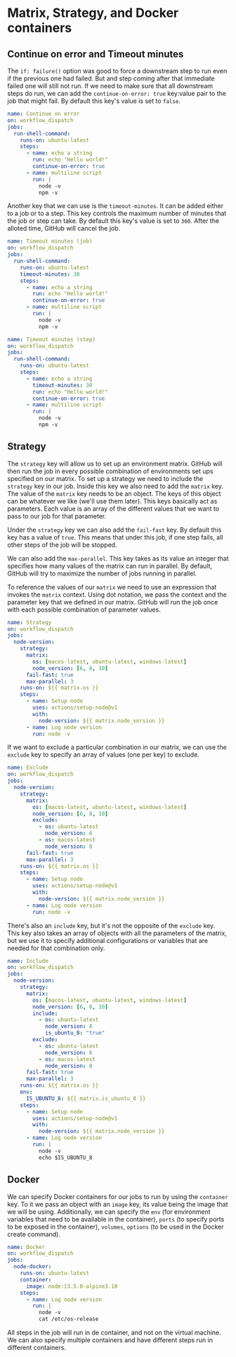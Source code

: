 # Matrix, Strategy, and Docker containers

## Continue on error and Timeout minutes

The `if: failure()` option was good to force a downstream step to run even if the previous one had failed. But and step coming after that immediate failed one will still not run. If we need to make sure that all downstream steps do run, we can add the `continue-on-error: true` key:value pair to the job that might fail. By default this key's value is set to `false`.

``` yaml
name: Continue on error
on: workflow_dispatch
jobs:
  run-shell-command:
    runs-on: ubuntu-latest
    steps:
      - name: echo a string
        run: echo "Hello world!"
        continue-on-error: true
      - name: multiline script
        run: |
          node -v
          npm -v
```

Another key that we can use is the `timeout-minutes`. It can be added either to a job or to a step. This key controls the maximum number of minutes that the job or step can take. By default this key's value is set to `360`. After the alloted time, GitHub will cancel the job.

``` yaml
name: Timeout minutes (job)
on: workflow_dispatch
jobs:
  run-shell-command:
    runs-on: ubuntu-latest
    timeout-minutes: 30
    steps:
      - name: echo a string
        run: echo "Hello world!"
        continue-on-error: true
      - name: multiline script
        run: |
          node -v
          npm -v
```

``` yaml
name: Timeout minutes (step)
on: workflow_dispatch
jobs:
  run-shell-command:
    runs-on: ubuntu-latest
    steps:
      - name: echo a string
        timeout-minutes: 30
        run: echo "Hello world!"
        continue-on-error: true
      - name: multiline script
        run: |
          node -v
          npm -v
```

## Strategy

The `strategy` key will allow us to set up an environment matrix. GitHub will then run the job in every possible combination of environments set ups specified on our matrix. To set up a strategy we need to include the `strategy` key in our job. Inside this key we also need to add the `matrix` key. The value of the `matrix` key needs to be an object. The keys of this object can be whatever we like (we'll use them later). This keys basically act as parameters. Each value is an array of the different values that we want to pass to our job for that parameter.

Under the `strategy` key we can also add the `fail-fast` key. By default this key has a value of `true`. This means that under this job, if one step fails, all other steps of the job will be stopped.

We can also add the `max-parallel`. This key takes as its value an integer that specifies how many values of the matrix can run in parallel. By default, GitHub will try to maximize the number of jobs running in parallel.

To reference the values of our `matrix` we need to use an expression that invokes the `matrix` context. Using dot notation, we pass the context and the parameter key that we defined in our matrix. GitHub will run the job once with each possible combination of parameter values.

``` yaml
name: Strategy
on: workflow_dispatch
jobs:
  node-version:
    strategy:
      matrix:
        os: [macos-latest, ubuntu-latest, windows-latest]
        node_version: [6, 8, 10]
      fail-fast: true
      max-parallel: 3
    runs-on: ${{ matrix.os }}
    steps:
      - name: Setup node
        uses: actions/setup-node@v1
        with:
          node-version: ${{ matrix.node_version }}
      - name: Log node version
        run: node -v
```

If we want to exclude a particular combination in our matrix, we can use the `exclude` key to specify an array of values (one per key) to exclude.

``` yaml
name: Exclude
on: workflow_dispatch
jobs:
  node-version:
    strategy:
      matrix:
        os: [macos-latest, ubuntu-latest, windows-latest]
        node_version: [6, 8, 10]
        exclude:
          - os: ubuntu-latest
            node_version: 6
          - os: macos-latest
            node_version: 8
      fail-fast: true
      max-parallel: 3
    runs-on: ${{ matrix.os }}
    steps:
      - name: Setup node
        uses: actions/setup-node@v1
        with:
          node-version: ${{ matrix.node_version }}
      - name: Log node version
        run: node -v
```

There's also an `include` key, but it's not the opposite of the `exclude` key. This key also takes an array of objects with all the parameters of the matrix, but we use it to specify additional configurations or variables that are needed for that combination only.

``` yaml
name: Include
on: workflow_dispatch
jobs:
  node-version:
    strategy:
      matrix:
        os: [macos-latest, ubuntu-latest, windows-latest]
        node_version: [6, 8, 10]
        include:
          - os: ubuntu-latest
            node_version: 8
            is_ubuntu_8: "true"
        exclude:
          - os: ubuntu-latest
            node_version: 6
          - os: macos-latest
            node_version: 8
      fail-fast: true
      max-parallel: 3
    runs-on: ${{ matrix.os }}
    env:
      IS_UBUNTU_8: ${{ matrix.is_ubuntu_8 }}
    steps:
      - name: Setup node
        uses: actions/setup-node@v1
        with:
          node-version: ${{ matrix.node_version }}
      - name: Log node version
        run: |
          node -v
          echo $IS_UBUNTU_8
```

## Docker

We can specify Docker containers for our jobs to run by using the `container` key. To it we pass an object with an `image` key, its value being the image that we will be using. Additionally, we can specify the `env` (for environment variables that need to be available in the container), `ports` (to specify ports to be exposed in the container), `volumes`, `options` (to be used in the Docker create command).

``` yaml
name: Docker
on: workflow_dispatch
jobs:
  node-docker:
    runs-on: ubuntu-latest
    container:
      image: node:13.5.0-alpine3.10
    steps:
      - name: Log node version
        run: |
          node -v
          cat /etc/os-release
```

All steps in the job will run in de container, and not on the virtual machine. We can also specify multiple containers and have different steps run in different containers.
